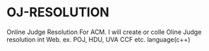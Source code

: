 # OJ-RESOLUTION
Online Judge Resolution For ACM. 
I will create or colle Oline Judge resolution int Web. ex. POJ, HDU, UVA CCF etc.
language(c++)

